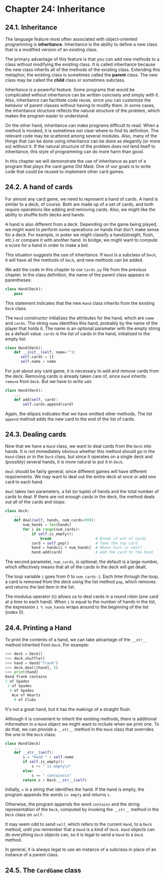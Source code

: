# Chapter 24: Inheritance

## 24.1. Inheritance

The language feature most often associated with object-oriented programming is **inheritance**. Inheritance is the ability to define a new class that is a modified version of an existing class.

The primary advantage of this feature is that you can add new methods to a class without modifying the existing class. It is called inheritance because the new class inherits all of the methods of the existing class. Extending this metaphor, the existing class is sometimes called the **parent** class. The new class may be called the **child** class or sometimes subclass.

Inheritance is a powerful feature. Some programs that would be complicated without inheritance can be written concisely and simply with it. Also, inheritance can facilitate code reuse, since you can customize the behavior of parent classes without having to modify them. In some cases, the inheritance structure reflects the natural structure of the problem, which makes the program easier to understand.

On the other hand, inheritance can make programs difficult to read. When a method is invoked, it is sometimes not clear where to find its definition. The relevant code may be scattered among several modules. Also, many of the things that can be done using inheritance can be done as elegantly (or more so) without it. If the natural structure of the problem does not lend itself to inheritance, this style of programming can do more harm than good.

In this chapter we will demonstrate the use of inheritance as part of a program that plays the card game Old Maid. One of our goals is to write code that could be reused to implement other card games.

## 24.2. A hand of cards

For almost any card game, we need to represent a hand of cards. A hand is similar to a deck, of course. Both are made up of a set of cards, and both require operations like adding and removing cards. Also, we might like the ability to shuffle both decks and hands.

A hand is also different from a deck. Depending on the game being played, we might want to perform some operations on hands that don't make sense for a deck. For example, in poker we might classify a hand(straight, flush, etc.) or compare it with another hand. In bridge, we might want to compute a score for a hand in order to make a bid.

This situation suggests the use of inheritance. If `Hand` is a subclass of `Deck`, it will have all the methods of `Deck`, and new methods can be added.

We add the code in this chapter to our `Cards.py` file from the previous chapter. In the class definition, the name of the parent class appears in parentheses:

```python
class Hand(Deck):
    pass
```

This statement indicates that the new `Hand` class inherits from the existing `Deck` class.

The `Hand` constructor initializes the attributes for the hand, which are `name` and `cards`. The string `name` identifies this hand, probably by the name of the player that holds it. The name is an optional parameter with the empty string as a default value. `cards` is the list of cards in the hand, initialized to the empty list:

```python
class Hand(Deck):
    def __init__(self, name=""):
       self.cards = []
       self.name = name
```

For just about any card game, it is necessary to add and remove cards from the deck. Removing cards is already taken care of, since `Hand` inherits `remove` from `Deck`. But we have to write `add`:

```python
class Hand(Deck):
    ...
    def add(self, card):
        self.cards.append(card)
```

Again, the ellipsis indicates that we have omitted other methods. The list `append` method adds the new card to the end of the list of cards.

## 24.3. Dealing cards

Now that we have a `Hand` class, we want to deal cards from the `Deck` into hands. It is not immediately obvious whether this method should go in the `Hand` class or in the `Deck` class, but since it operates on a
single deck and (possibly) several hands, it is more natural to put it in `Deck`.

`deal` should be fairly general, since different games will have different requirements. We may want to deal out the entire deck at once or add one card to each hand.

`deal` takes two parameters, a list (or tuple) of hands and the total number of cards to deal. If there are not enough cards in the deck, the method deals out all of the cards and stops:

```python
class Deck:
    ...
    def deal(self, hands, num_cards=999):
        num_hands = len(hands)
        for i in range(num_cards):
            if self.is_empty():
                break                    # Break if out of cards
            card = self.pop()            # Take the top card
            hand = hands[i % num_hands]  # Whose turn is next?
            hand.add(card)               # Add the card to the hand
```

The second parameter, `num_cards`, is optional; the default is a large number, which effectively means that all of the cards in the deck will get dealt.

The loop variable `i` goes from 0 to `num_cards-1`. Each time through the loop, a card is removed from the deck using the list method `pop`, which removes and returns the last item in the list.

The modulus operator (`%`) allows us to deal cards in a round robin (one card at a time to each hand). When `i` is equal to the number of hands in the list, the expression `i % num_hands` wraps around to the beginning of the list (index 0).

## 24.4. Printing a Hand

To print the contents of a hand, we can take advantage of the `__str__` method inherited from `Deck`. For example:

```python
>>> deck = Deck()
>>> deck.shuffle()
>>> hand = Hand("frank")
>>> deck.deal([hand], 5)
>>> print(hand)
Hand frank contains
2 of Spades
 3 of Spades
  4 of Spades
   Ace of Hearts
    9 of Clubs
```

It's not a great hand, but it has the makings of a straight flush.

Although it is convenient to inherit the existing methods, there is additional information in a `Hand` object we might want to include when we print one. To do that, we can provide a `__str__` method in the `Hand` class that overrides the one in the `Deck` class:

```python
class Hand(Deck)
    ...
    def __str__(self):
        s = "Hand " + self.name
        if self.is_empty():
            s += " is empty\n"
        else:
            s += " contains\n"
        return s + Deck.__str__(self)
```

Initially, `s` is a string that identifies the hand. If the hand is empty, the program appends the words `is empty` and returns `s`.

Otherwise, the program appends the word `contains` and the string representation of the `Deck`, computed by invoking the `__str__` method in the `Deck` class on `self`.

It may seem odd to send `self`, which refers to the current `Hand`, to a `Deck` method, until you remember that a `Hand` is a kind of `Deck`. `Hand` objects can do everything `Deck` objects can, so it is legal to send a `Hand` to a `Deck` method.

In general, it is always legal to use an instance of a subclass in place of an instance of a parent class.

## 24.5. The `CardGame` class


